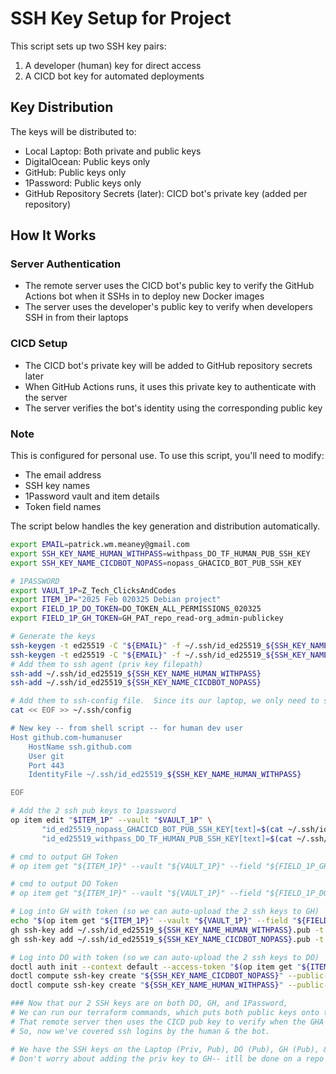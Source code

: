 # SSH Key Setup for Project

This script sets up two SSH key pairs:

1. A developer (human) key for direct access
2. A CICD bot key for automated deployments

## Key Distribution

The keys will be distributed to:

- Local Laptop: Both private and public keys
- DigitalOcean: Public keys only
- GitHub: Public keys only
- 1Password: Public keys only
- GitHub Repository Secrets (later): CICD bot's private key (added per repository)

## How It Works

### Server Authentication

- The remote server uses the CICD bot's public key to verify the GitHub Actions bot when it SSHs in to deploy new Docker images
- The server uses the developer's public key to verify when developers SSH in from their laptops

### CICD Setup

- The CICD bot's private key will be added to GitHub repository secrets later
- When GitHub Actions runs, it uses this private key to authenticate with the server
- The server verifies the bot's identity using the corresponding public key

### Note

This is configured for personal use. To use this script, you'll need to modify:

- The email address
- SSH key names
- 1Password vault and item details
- Token field names

The script below handles the key generation and distribution automatically.

```bash
export EMAIL=patrick.wm.meaney@gmail.com
export SSH_KEY_NAME_HUMAN_WITHPASS=withpass_DO_TF_HUMAN_PUB_SSH_KEY
export SSH_KEY_NAME_CICDBOT_NOPASS=nopass_GHACICD_BOT_PUB_SSH_KEY

# 1PASSWORD
export VAULT_1P=Z_Tech_ClicksAndCodes
export ITEM_1P="2025 Feb 020325 Debian project"
export FIELD_1P_DO_TOKEN=DO_TOKEN_ALL_PERMISSIONS_020325
export FIELD_1P_GH_TOKEN=GH_PAT_repo_read-org_admin-publickey

# Generate the keys
ssh-keygen -t ed25519 -C "${EMAIL}" -f ~/.ssh/id_ed25519_${SSH_KEY_NAME_HUMAN_WITHPASS} -N ""
ssh-keygen -t ed25519 -C "${EMAIL}" -f ~/.ssh/id_ed25519_${SSH_KEY_NAME_CICDBOT_NOPASS} -N ""
# Add them to ssh agent (priv key filepath)
ssh-add ~/.ssh/id_ed25519_${SSH_KEY_NAME_HUMAN_WITHPASS}
ssh-add ~/.ssh/id_ed25519_${SSH_KEY_NAME_CICDBOT_NOPASS}

# Add them to ssh-config file.  Since its our laptop, we only need to specify our human user's ssh key.
cat << EOF >> ~/.ssh/config

# New key -- from shell script -- for human dev user
Host github.com-humanuser
    HostName ssh.github.com
    User git
    Port 443
    IdentityFile ~/.ssh/id_ed25519_${SSH_KEY_NAME_HUMAN_WITHPASS}

EOF

# Add the 2 ssh pub keys to 1password
op item edit "$ITEM_1P" --vault "$VAULT_1P" \
       "id_ed25519_nopass_GHACICD_BOT_PUB_SSH_KEY[text]=$(cat ~/.ssh/id_ed25519_nopass_GHACICD_BOT_PUB_SSH_KEY.pub)" \
       "id_ed25519_withpass_DO_TF_HUMAN_PUB_SSH_KEY[text]=$(cat ~/.ssh/id_ed25519_withpass_DO_TF_HUMAN_PUB_SSH_KEY.pub)"

# cmd to output GH Token
# op item get "${ITEM_1P}" --vault "${VAULT_1P}" --field "${FIELD_1P_GH_TOKEN}"

# cmd to output DO Token
# op item get "${ITEM_1P}" --vault "${VAULT_1P}" --field "${FIELD_1P_DO_TOKEN}"

# Log into GH with token (so we can auto-upload the 2 ssh keys to GH)
echo "$(op item get "${ITEM_1P}" --vault "${VAULT_1P}" --field "${FIELD_1P_GH_TOKEN}")" | gh auth login --with-token
gh ssh-key add ~/.ssh/id_ed25519_${SSH_KEY_NAME_HUMAN_WITHPASS}.pub -t "${SSH_KEY_NAME_HUMAN_WITHPASS}"
gh ssh-key add ~/.ssh/id_ed25519_${SSH_KEY_NAME_CICDBOT_NOPASS}.pub -t "${SSH_KEY_NAME_CICDBOT_NOPASS}"

# Log into DO with token (so we can auto-upload the 2 ssh keys to DO)
doctl auth init --context default --access-token "$(op item get "${ITEM_1P}" --vault "${VAULT_1P}" --field "${FIELD_1P_DO_TOKEN}")"
doctl compute ssh-key create "${SSH_KEY_NAME_CICDBOT_NOPASS}" --public-key "$(cat ~/.ssh/id_ed25519_${SSH_KEY_NAME_CICDBOT_NOPASS}.pub)"
doctl compute ssh-key create "${SSH_KEY_NAME_HUMAN_WITHPASS}" --public-key "$(cat ~/.ssh/id_ed25519_${SSH_KEY_NAME_HUMAN_WITHPASS}.pub)"

### Now that our 2 SSH keys are on both DO, GH, and 1Password,
# We can run our terraform commands, which puts both public keys onto the remote server it builds.
# That remote server then uses the CICD pub key to verify when the GHA CICD Bot uses ssh to login our server to deploy a new docker image to it.  We'll eventually upload the private ssh key for the CICD Bot to the Github Repo where we'll setup CICD.  Since the Bot will use that private key to try to ssh in-- which it will be able to do, assuming the server can verify its identity with the public key.  So, that's why we need Tf to put the public key on the server (note-- I think by adding it to DO, it may be done automatically as well-- not 100% sure on that).  With the Human SSH key-- we add have TF add that to the server, so the server can verify me (the developer) when I ssh in from my laptop.
# So, now we've covered ssh logins by the human & the bot.

# We have the SSH keys on the Laptop (Priv, Pub), DO (Pub), GH (Pub), & 1P (Pub).  And later, GH ([Priv, in Repo Secrets] & Pub)
# Don't worry about adding the priv key to GH-- itll be done on a repo by repo basis
```
